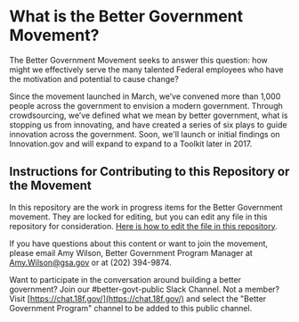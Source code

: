 # What is the Better Government Movement?

The Better Government Movement seeks to answer this question: how might we effectively serve the many talented Federal employees who have the motivation and potential to cause change?

Since the movement launched in March, we’ve convened more than 1,000 people across the government to envision a modern government. Through crowdsourcing, we’ve defined what we mean by better government, what is stopping us from innovating, and have created a series of six plays to guide innovation across the government. Soon, we'll launch or initial findings on Innovation.gov and will expand to expand to a Toolkit later in 2017.

## Instructions for Contributing to this Repository or the Movement

In this repository are the work in progress items for the Better Government movement. They are locked for editing, but you can edit any file in this repository for consideration. [Here is how to edit the file in this repository](https://help.github.com/articles/editing-files-in-another-user-s-repository/).

If you have questions about this content or want to join the movement, please email Amy Wilson, Better Government Program Manager at [Amy.Wilson@gsa.gov](mailto:Amy.Wilson@gsa.gov) or at (202) 394-9874.

Want to participate in the conversation around building a better government? Join our #better-govt-public Slack Channel. Not a member? Visit [https://chat.18f.gov/](https://chat.18f.gov/) and select the "Better Government Program" channel to be added to this public channel.
